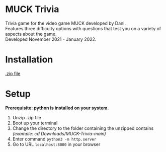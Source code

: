 # MUCK Trivia
Trivia game for the video game MUCK developed by Dani.\
Features three difficulty options with questions that test you on a variety of aspects about the game.\
Developed November 2021 - January 2022.

# Installation
[.zip file](https://github.com/PlainOlSoapBar/MUCK-Trivia/archive/refs/heads/main.zip)

# Setup
**Prerequisite: python is installed on your system.**
1. Unzip .zip file
2. Boot up your terminal
3. Change the directory to the folder containing the unzipped contains _(example: cd Downloads/MUCK-Trivia-main)_
4. Enter command `python3 -m http.server`
5. Go to URL `localhost:8000` in your browser
